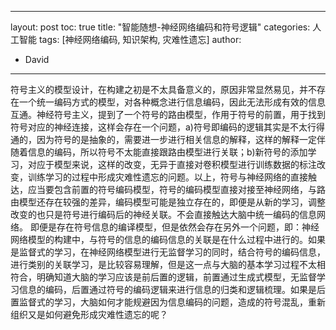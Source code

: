 
---
layout: post
toc: true
title: "智能随想-神经网络编码和符号逻辑"
categories: 人工智能
tags: [神经网络编码, 知识架构, 灾难性遗忘]
author:
  - David
---

符号主义的模型设计，在构建之初是不太具备意义的，原因非常显然易见，并不存在一个统一编码方式的模型，对各种概念进行信息编码，因此无法形成有效的信息互通。神经符号主义，提到了一个符号的路由模型，作用于符号的前置，用于找到符号对应的神经连接，这样会存在一个问题，a)符号即编码的逻辑其实是不太行得通的，因为符号的是抽象的，需要进一步进行相关信息的解释，这样的解释一定伴随着信息的编码，所以符号不太能直接跟路由模型进行关联；b)新符号的添加学习，对应于模型来说，这样的改变，无异于直接对卷积模型进行训练数据的标注改变，训练学习的过程中形成灾难性遗忘的问题。以上，符号与神经网络的直接触达，应当要包含前置的符号编码模型，符号的编码模型直接对接至神经网络，与路由模型还存在较强的差异，编码模型可能是独立存在的，即便是从新的学习，调整改变的也只是符号进行编码后的神经关联。不会直接触达大脑中统一编码的信息网络。
即便是存在符号信息的编译模型，但是依然会存在另外一个问题，即：神经网络模型的构建中，与符号的信息的编码信息的关联是在什么过程中进行的。如果是监督式的学习，在神经网络模型进行无监督学习的同时，结合符号的编码信息，进行类别的关联学习，是比较容易理解，但是这一点与大脑的基本学习过程不太相符合，明确知道大脑的学习应该是前后置的逻辑，前置通过生成式模型，无监督学习信息的编码，后置通过符号的编码逻辑来进行信息的归类和逻辑梳理。如果是后置监督式的学习，大脑如何才能规避因为信息编码的问题，造成的符号混乱，重新组织又是如何避免形成灾难性遗忘的呢？
